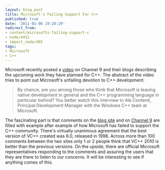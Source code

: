 ```yaml
---
layout: blog_post
title: Microsoft's Failing Support For C++
published: true
date: '2011-01-06 19:20:29'
redirect_from:
- content/microsofts-failing-support-c
- node/4412
- import_node/465
tags:
- Microsoft
- C++
---
```


Microsoft recently posted a [video](http://blogs.msdn.com/b/vcblog/archive/2010/12/05/microsoft-tells-what-s-next-on-c.aspx) on Channel 9 and their blogs describing the upcoming work they have planned for C++. The abstract of the video tries to point out Microsoft's unfailing devotion to C++ development:

> By chance, are you among those who think that Microsoft is leaving native development in general and the C++ programming language in particular behind? You better watch this interview to Ale Contenti, Principal Development Manager with the Windows C++ team at Microsoft.

The fascinating part is that comments on the [blog site](http://blogs.msdn.com/b/vcblog/archive/2010/12/05/microsoft-tells-what-s-next-on-c.aspx#comments) and on [Channel 9](http://channel9.msdn.com/Blogs/cbinder/Microsoft-Commitment-to-C#comments) are filled with example after example of how Microsoft has failed to support the C++ community. There's virtually unanimous agreement that the best version of VC++ created was 6.0, released in 1998. Across more than 100 comments between the two sites only 1 or 2 people think that VC++ 2010 is better than the previous versions. On the upside, there are official Microsoft representatives responding to the comments and assuring the users that they are there to listen to our concerns. It will be interesting to see if anything comes of this.
